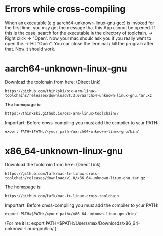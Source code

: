 # Errors while cross-compiling
When an executable (e.g aarch64-unknown-linux-gnu-gcc) is invoked for the first time, you may get the message that this App cannot be opened. If this is the case, search for the executable in the directory of toolchain. -> Right click -> "Open". Now your mac should ask you if you really want to open this -> Hit "Open". You can close the terminal / kill the program after that. Now it should work.

# aarch64-unknown-linux-gnu
Download the toolchain from here: (Direct Link)

    https://github.com/thinkski/osx-arm-linux-toolchains/releases/download/8.3.0/aarch64-unknown-linux-gnu.tar.xz

The homepage is:

    https://thinkski.github.io/osx-arm-linux-toolchains/

Important: Before cross-compiling you must add the compiler to your PATH:

    export PATH=$PATH:/<your path>/aarch64-unknown-linux-gnu/bin/

# x86_64-unknown-linux-gnu
Download the toolchain from here: (Direct Link)

    https://github.com/fafk/mac-to-linux-cross-toolchain/releases/download/v1.0/x86_64-unknown-linux-gnu.tar.gz

The homepage is:

    https://github.com/fafk/mac-to-linux-cross-toolchain

Important: Before cross-compiling you must add the compiler to your PATH:

    export PATH=$PATH:/<your path>/x86_64-unknown-linux-gnu/bin/

(For me it is:
    export PATH=$PATH:/Users/max/Downloads/x86_64-unknown-linux-gnu/bin/
)



